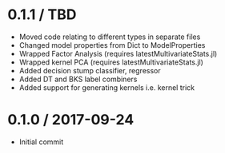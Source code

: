 0.1.1 / TBD 
==================
  * Moved code relating to different types in separate files
  * Changed model properties from Dict to ModelProperties
  * Wrapped Factor Analysis (requires latestMultivariateStats.jl)
  * Wrapped kernel PCA (requires latestMultivariateStats.jl)
  * Added decision stump classifier, regressor
  * Added DT and BKS label combiners
  * Added support for generating kernels i.e. kernel trick 

0.1.0 / 2017-09-24
==================
  * Initial commit
